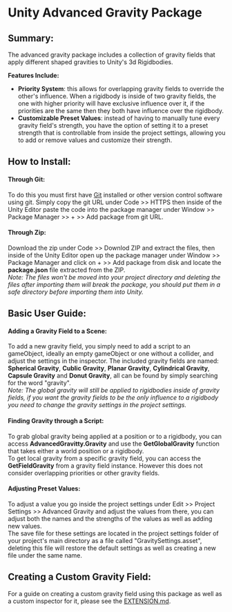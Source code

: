 # Unity Advanced Gravity Package

## Summary:

The advanced gravity package includes a collection of gravity fields that apply different shaped gravities to Unity's 3d Rigidbodies.

**Features Include:**  
* **Priority System**: this allows for overlapping gravity fields to override the other's influence. When a rigidbody is inside of two gravity fields, the one with higher priority will have exclusive influence over it, if the priorities are the same then they both have influence over the rigidbody.
* **Customizable Preset Values**: instead of having to manually tune every gravity field's strength, you have the option of setting it to a preset strength that is controllable from inside the project settings, allowing you to add or remove values and customize their strength.

## How to Install:

#### Through Git:

To do this you must first have [Git](https://git-scm.com/) installed or other version control software using git. Simply copy the git URL under Code >> HTTPS then inside of the Unity Editor paste the code into the package manager under Window >> Package Manager >> + >> Add package from git URL.

#### Through Zip:

Download the zip under Code >> Downlod ZIP and extract the files, then inside of the Unity Editor open up the package manager under Window >> Package Manager and click on + >> Add package from disk and locate the **package.json** file extracted from the ZIP.<br>
*Note: The files won't be moved into your project directory and deleting the files after importing them will break the package, you should put them in a safe directory before importing them into Unity.*

## Basic User Guide:

#### Adding a Gravity Field to a Scene:  

To add a new gravity field, you simply need to add a script to an gameObject, ideally an empty gameObject or one without a collider, and adjust the settings in the inspector. The included gravity fields are named: **Spherical Gravity**, **Cublic Gravity**, **Planar Gravity**, **Cylindrical Gravity**, **Capsule Gravity** and **Donut Gravity**, all can be found by simply searching for the word "gravity".<br>
*Note: The global gravity will still be applied to rigidbodies inside of gravity fields, if you want the gravity fields to be the only influence to a rigidbody you need to change the gravity settings in the project settings.*

#### Finding Gravity through a Script:

To grab global gravity being applied at a position or to a rigidbody, you can access **AdvancedGravitty.Gravity** and use the **GetGlobalGravity** function that takes either a world position or a rigidbody.<br>
To get local gravity from a specific gravity field, you can access the **GetFieldGravity** from a gravity field instance. However this does not consider overlapping priorities or other gravity fields.

#### Adjusting Preset Values:

To adjust a value you go inside the project settings under Edit >> Project Settings >> Advanced Gravity and adjust the values from there, you can adjust both the names and the strengths of the values as well as adding new values.<br>
The save file for these settings are located in the project settings folder of your project's main directory as a file called "GravitySettings.asset", deleting this file will restore the default settings as well as creating a new file under the same name.  

## Creating a Custom Gravity Field:

For a guide on creating a custom gravity field using this package as well as a custom inspector for it, please see the [EXTENSION.md](https://github.com/Explosive-James/Unity-Advanced-Gravity/blob/main/EXTENSION.md).
